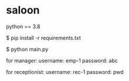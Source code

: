 # saloon



python == 3.8


$ pip install -r requirements.txt


$ python main.py


for manager:
username: emp-1
password: abc

for receptionist:
username: rec-1
password: pwd
